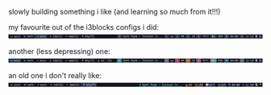 slowly building something i like (and learning so much from it!!!)

my favourite out of the i3blocks configs i did:
![mono](monobar.png)

another (less depressing) one:
![icons](iconsbar.png)

an old one i don't really like:
![underlined](underlinedbar.png)
